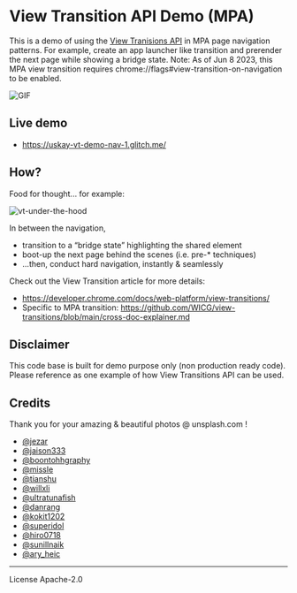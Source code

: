 # View Transition API Demo (MPA)
This is a demo of using the [View Tranisions API](https://developer.mozilla.org/en-US/docs/Web/API/View_Transitions_API) in MPA page navigation patterns. For example, create an app launcher like transition and prerender the next page while showing a bridge state.
Note: As of Jun 8 2023, this MPA view transition requires chrome://flags#view-transition-on-navigation to be enabled.

![GIF](https://cdn.glitch.global/afc22f58-7717-45b3-9b3e-545c2c472195/vt6.gif?v=1686231143291)

## Live demo
- https://uskay-vt-demo-nav-1.glitch.me/

## How?
Food for thought... for example:

![vt-under-the-hood](https://cdn.glitch.global/afc22f58-7717-45b3-9b3e-545c2c472195/vt-under-the-hood.png?v=1686230588005)

In between the navigation,
- transition to a “bridge state” highlighting the shared element
- boot-up the next page behind the scenes (i.e. pre-* techniques)
- …then, conduct hard navigation, instantly & seamlessly

Check out the View Transition article for more details:
- https://developer.chrome.com/docs/web-platform/view-transitions/
- Specific to MPA transition: https://github.com/WICG/view-transitions/blob/main/cross-doc-explainer.md

## Disclaimer
This code base is built for demo purpose only (non production ready code). Please reference as one example of how View Transitions API can be used.

## Credits
Thank you for your amazing & beautiful photos @ unsplash.com !
- [@jezar](https://unsplash.com/@jezar)
- [@jaison333](https://unsplash.com/@jaison333)
- [@boontohhgraphy](https://unsplash.com/@boontohhgraphy)
- [@missle](https://unsplash.com/@missle)
- [@tianshu](https://unsplash.com/@tianshu)
- [@willxli](https://unsplash.com/@willxli)
- [@ultratunafish](https://unsplash.com/@ultratunafish)
- [@danrang](https://unsplash.com/@danrang)
- [@kokit1202](https://unsplash.com/@kokit1202)
- [@superidol](https://unsplash.com/@superidol)
- [@hiro0718](https://unsplash.com/@hiro0718)
- [@sunillnaik](https://unsplash.com/@sunillnaik)
- [@ary_heic](https://unsplash.com/@ary_heic)

---

License Apache-2.0